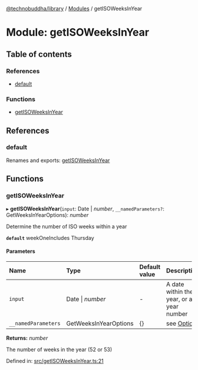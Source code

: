 [@technobuddha/library](../../README.md) / [Modules](../Modules.md) / getISOWeeksInYear

# Module: getISOWeeksInYear

## Table of contents

### References

- [default](getisoweeksinyear.md#default)

### Functions

- [getISOWeeksInYear](getisoweeksinyear.md#getisoweeksinyear)

## References

### default

Renames and exports: [getISOWeeksInYear](getisoweeksinyear.md#getisoweeksinyear)

## Functions

### getISOWeeksInYear

▸ **getISOWeeksInYear**(`input`: Date \| *number*, `__namedParameters?`: GetWeeksInYearOptions): *number*

Determine the number of ISO weeks within a year

**`default`** weekOneIncludes Thursday

#### Parameters

| Name | Type | Default value | Description |
| :------ | :------ | :------ | :------ |
| `input` | Date \| *number* | - | A date within the year, or a year number |
| `__namedParameters` | GetWeeksInYearOptions | {} | see [Options](almostequals.md#options) |

**Returns:** *number*

The number of weeks in the year (52 or 53)

Defined in: [src/getISOWeeksInYear.ts:21](https://github.com/technobuddha/hill.software/blob/693f679/packages/library/src/getISOWeeksInYear.ts#L21)

